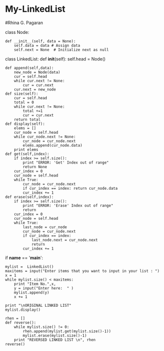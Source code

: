 
# My-LinkedList
#Rhina G. Pagaran

class Node:

    def __init__(self, data = None):
        self.data = data # Assign data
        self.next = None  # Initialize next as null


class LinkedList:
    def __init__(self):
        self.head = Node()

    def append(self,data):
        new_node = Node(data)
        cur = self.head
        while cur.next != None:
            cur = cur.next
        cur.next = new_node
    def size(self):
        cur = self.head
        total = 0
        while cur.next != None:
            total +=1
            cur = cur.next
        return total
    def display(self):
        elems = []
        cur_node = self.head
        while cur_node.next != None:
            cur_node = cur_node.next
            elems.append(cur_node.data)
        print elems
    def get(self,index):
        if index >= self.size():
            print "ERROR: 'Get' Index out of range"
            return None
        cur_index = 0
        cur_node = self.head
        while True:
            cur_node = cur_node.next
            if cur_index == index: return cur_node.data
            cur_index += 1
    def erase(self,index):
        if index >= self.size():
            print "ERROR: 'Erase' Index out of range"
            return
        cur_index = 0
        cur_node = self.head
        while True:
            last_node = cur_node
            cur_node = cur_node.next
            if cur_index == index:
                last_node.next = cur_node.next
                return
            cur_index += 1


if __name__ == '__main__':

    mylist =  LinkedList()
    maxitems = input("Enter items that you want to input in your list : ")
    x = 1
    while mylist.size() < maxitems:
        print "Item No.",x,
        y = input("Enter here:  " )
        mylist.append(y)
        x += 1

    print "\nORIGINAL LINKED LIST"
    mylist.display()

    rhen = []
    def reverse():
        while mylist.size() != 0:
            rhen.append(mylist.get(mylist.size()-1))
            mylist.erase(mylist.size()-1)
        print "REVERSED LINKED LIST \n", rhen
    reverse()
